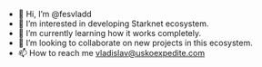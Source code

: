 - 👋 Hi, I’m @fesvladd
- 👀 I’m interested in developing Starknet ecosystem.
- 🌱 I’m currently learning how it works completely.
- 💞️ I’m looking to collaborate on new projects in this ecosystem. 
- 📫 How to reach me vladislav@uskoexpedite.com

<!---
fesvladd/fesvladd is a ✨ special ✨ repository because its `README.md` (this file) appears on your GitHub profile.
You can click the Preview link to take a look at your changes.
--->
